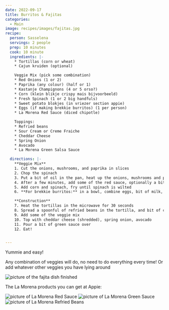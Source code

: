 ```yaml
---
date: 2022-09-17
title: Burritos & Fajitas
categories:
  - Main
image: recipes/images/fajitas.jpg
recipe:
  person: Sasselena
  servings: 2 people
  prep: 10 minutes
  cook: 10 minute
  ingredients: |-
    * Tortillas (corn or wheat)
    * Cajun kruiden (optional)

    Veggie Mix (pick some combination)
    * Red Onions (1 or 2)
    * Paprika (any colour) (half or 1)
    * Kastanje Champignons (4 or 5 orso?)
    * Corn (klein blikje crispy mais bijvoorbeeld)
    * Fresh Spinach (1 or 2 big handfuls)
    * Sweet potato blokjes (in vriezer section appie)
    * Eggs (if making brekkie burritos) (1 per person)
    * La Morena Red Sauce (diced chipotle)

    Toppings:
    * Refried beans
    * Sour Cream or Creme Fraiche
    * Cheddar Cheese
    * Spring Onion
    * Avocado
    * La Morena Green Salsa Sauce

  directions: |-
    **Veggie Mix**
    1. Cut the onions, mushrooms, and paprika in slices
    2. Chop the spinach
    3. Put a bit of oil in the pan, heat up the onions, mushrooms and paprika, sweet potato
    4. After a few minutes, add some of the red sauce, optionally a bit of cajun kruiden, and fry
    5. Add corn and spinach, fry until spinach is wilted
    6. **For brekkie burritos:** in a bowl, combine eggs, bit of milk, bit of red sauce, add to the veggies and fry up like scrambled eggs

    **Construction**
    7. Heat the tortillas in the microwave for 30 seconds
    8. Spread a spoonful of refried beans in the tortilla, and bit of creme fraische/sour cream
    9. Add some of the veggie mix
    10. Top with cheddar cheese (shredded), spring onion, avocado
    11. Pour a bit of green sauce over
    12. Eat!


---
```


Yummie and easy!

Any combination of veggies will do, no need to do everything every time! Or add whatever other veggies you have lying around

![picture of the fajita dish finished]({{site.baseurl}}/recipes/images/fajitas.jpg)

The La Morena products you can get at Appie:


![picture of La Morena Red Sauce]({{site.baseurl}}/recipes/images/redsauce.jpeg)
![picture of La Morena Green Sauce]({{site.baseurl}}/recipes/images/greensauce.jpeg)
![picture of La Morena Refried Beans]({{site.baseurl}}/recipes/images/refriedbeans.jpeg)

